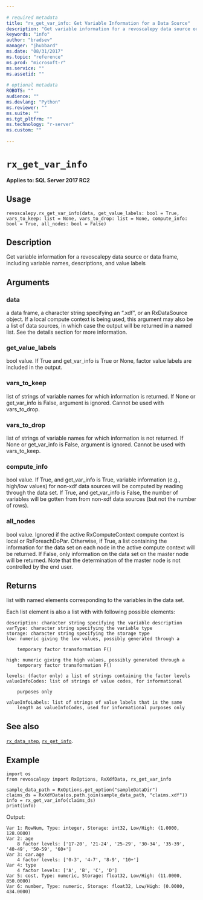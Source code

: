 ```yaml
--- 
 
# required metadata 
title: "rx_get_var_info: Get Variable Information for a Data Source" 
description: "Get variable information for a revoscalepy data source or data frame, including variable names, descriptions, and value labels" 
keywords: "info" 
author: "bradsev" 
manager: "jhubbard" 
ms.date: "08/31/2017" 
ms.topic: "reference" 
ms.prod: "microsoft-r" 
ms.service: "" 
ms.assetid: "" 
 
# optional metadata 
ROBOTS: "" 
audience: "" 
ms.devlang: "Python" 
ms.reviewer: "" 
ms.suite: "" 
ms.tgt_pltfrm: "" 
ms.technology: "r-server" 
ms.custom: "" 
 
---
```


# `rx_get_var_info`


**Applies to: SQL Server 2017 RC2**


## Usage



```
revoscalepy.rx_get_var_info(data, get_value_labels: bool = True, vars_to_keep: list = None, vars_to_drop: list = None, compute_info: bool = True, all_nodes: bool = False)
```




## Description

Get variable information for a revoscalepy data source or data frame,
including variable names, descriptions, and value labels


## Arguments


### data

a data frame, a character string specifying an “.xdf”, or an
RxDataSource object. If a local compute context is being used, this
argument may also be a list of data sources, in which case the output will
be returned in a named list. See the details section for more information.


### get_value_labels

bool value. If True and get_var_info is True or
None, factor value labels are included in the output.


### vars_to_keep

list of strings of variable names for which
information is returned. If None or get_var_info is False, argument is
ignored. Cannot be used with vars_to_drop.


### vars_to_drop

list of strings of variable names for which
information is not returned. If None or get_var_info is False, argument is
ignored. Cannot be used with vars_to_keep.


### compute_info

bool value. If True, and get_var_info is True,
variable information (e.g., high/low values) for non-xdf data sources will
be computed by reading through the data set. If True, and get_var_info is
False, the number of variables will be gotten from from non-xdf data
sources (but not the number of rows).


### all_nodes

bool value. Ignored if the active RxComputeContext
compute context is local or RxForeachDoPar. Otherwise, if True, a list
containing the information for the data set on each node in the active
compute context will be returned. If False, only information on the data
set on the master node will be returned. Note that the determination of the
master node is not controlled by the end user.


## Returns

list with named elements corresponding to the variables in the data set.

Each list element is also a list with with following possible elements:

    description: character string specifying the variable description
    varType: character string specifying the variable type
    storage: character string specifying the storage type
    low: numeric giving the low values, possibly generated through a

        temporary factor transformation F()

    high: numeric giving the high values, possibly generated through a
        temporary factor transformation F()

    levels: (factor only) a list of strings containing the factor levels
    valueInfoCodes: list of strings of value codes, for informational

        purposes only

    valueInfoLabels: list of strings of value labels that is the same
        length as valueInfoCodes, used for informational purposes only


## See also

[`rx_data_step`](rx-data-step.md),
[`rx_get_info`](rx-get-info.md).


## Example



```
import os
from revoscalepy import RxOptions, RxXdfData, rx_get_var_info

sample_data_path = RxOptions.get_option("sampleDataDir")
claims_ds = RxXdfData(os.path.join(sample_data_path, "claims.xdf"))
info = rx_get_var_info(claims_ds)
print(info)
```


Output:



```
Var 1: RowNum, Type: integer, Storage: int32, Low/High: (1.0000, 128.0000)
Var 2: age
	8 factor levels: ['17-20', '21-24', '25-29', '30-34', '35-39', '40-49', '50-59', '60+']
Var 3: car.age
	4 factor levels: ['0-3', '4-7', '8-9', '10+']
Var 4: type
	4 factor levels: ['A', 'B', 'C', 'D']
Var 5: cost, Type: numeric, Storage: float32, Low/High: (11.0000, 850.0000)
Var 6: number, Type: numeric, Storage: float32, Low/High: (0.0000, 434.0000)
```

